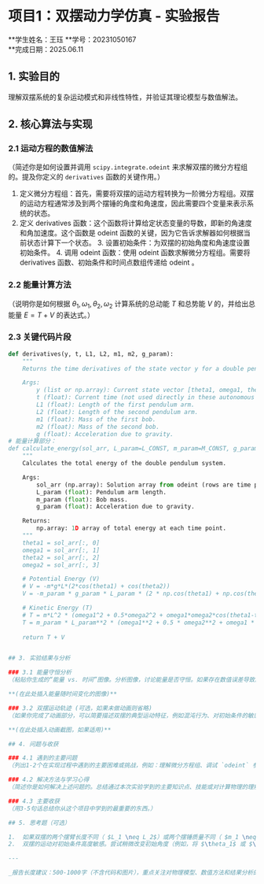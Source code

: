 # 项目1：双摆动力学仿真 - 实验报告

**学生姓名：王珏
**学号：20231050167  
**完成日期：2025.06.11

## 1. 实验目的
理解双摆系统的复杂运动模式和非线性特性，并验证其理论模型与数值解法。

## 2. 核心算法与实现

### 2.1 运动方程的数值解法
（简述你是如何设置并调用 `scipy.integrate.odeint` 来求解双摆的微分方程组的。提及你定义的 `derivatives` 函数的关键作用。）
1. 定义微分方程组​：首先，需要将双摆的运动方程转换为一阶微分方程组。双摆的运动方程通常涉及到两个摆锤的角度和角速度，因此需要四个变量来表示系统的状态。
2. ​定义  derivatives  函数​：这个函数将计算给定状态变量的导数，即新的角速度和角加速度。这个函数是  odeint  函数的关键，因为它告诉求解器如何根据当前状态计算下一个状态。 ​3. 设置初始条件​：为双摆的初始角度和角速度设置初始条件。
​4. 调用  odeint  函数​：使用  odeint  函数求解微分方程组。需要将  derivatives  函数、初始条件和时间点数组传递给  odeint 。​

### 2.2 能量计算方法
（说明你是如何根据 $\theta_1, \omega_1, \theta_2, \omega_2$ 计算系统的总动能 $T$ 和总势能 $V$ 的，并给出总能量 $E = T+V$ 的表达式。）


### 2.3 关键代码片段
```python
def derivatives(y, t, L1, L2, m1, m2, g_param):
    """
    Returns the time derivatives of the state vector y for a double pendulum.

    Args:
        y (list or np.array): Current state vector [theta1, omega1, theta2, omega2].
        t (float): Current time (not used directly in these autonomous equations, but required by odeint).
        L1 (float): Length of the first pendulum arm.
        L2 (float): Length of the second pendulum arm.
        m1 (float): Mass of the first bob.
        m2 (float): Mass of the second bob.
        g (float): Acceleration due to gravity.
# 能量计算部分：
def calculate_energy(sol_arr, L_param=L_CONST, m_param=M_CONST, g_param=G_CONST):
    """
    Calculates the total energy of the double pendulum system.

    Args:
        sol_arr (np.array): Solution array from odeint (rows are time points, columns are [theta1, omega1, theta2, omega2]).
        L_param (float): Pendulum arm length.
        m_param (float): Bob mass.
        g_param (float): Acceleration due to gravity.

    Returns:
        np.array: 1D array of total energy at each time point.
    """
    theta1 = sol_arr[:, 0]
    omega1 = sol_arr[:, 1]
    theta2 = sol_arr[:, 2]
    omega2 = sol_arr[:, 3]

    # Potential Energy (V)
    # V = -m*g*L*(2*cos(theta1) + cos(theta2))
    V = -m_param * g_param * L_param * (2 * np.cos(theta1) + np.cos(theta2))

    # Kinetic Energy (T)
    # T = m*L^2 * (omega1^2 + 0.5*omega2^2 + omega1*omega2*cos(theta1-theta2))
    T = m_param * L_param**2 * (omega1**2 + 0.5 * omega2**2 + omega1 * omega2 * np.cos(theta1 - theta2))
    
    return T + V


## 3. 实验结果与分析

### 3.1 能量守恒分析
（粘贴你生成的“能量 vs. 时间”图像。分析图像，讨论能量是否守恒。如果存在数值误差导致的不守恒，量化这个误差（例如，总能量的变化范围或标准差），并讨论你是如何通过调整 `odeint` 的参数（如 `rtol`, `atol`）或增加 `t_points` 来尝试满足题目 $10^{-5}$ 焦耳的精度要求的。）

**(在此处插入能量随时间变化的图像)**

### 3.2 双摆运动轨迹 (可选，如果未做动画则省略)
（如果你完成了动画部分，可以简要描述双摆的典型运动特征，例如混沌行为、对初始条件的敏感性等。可以附上一张动画中的截图。）

**(在此处插入动画截图，如果适用)**

## 4. 问题与收获

### 4.1 遇到的主要问题
（列出1-2个在实现过程中遇到的主要困难或挑战，例如：理解微分方程组、调试 `odeint` 参数、实现动画等。）

### 4.2 解决方法与学习心得
（简述你是如何解决上述问题的。总结通过本次实验学到的主要知识点、技能或对计算物理的理解，例如：数值求解ODE的经验、混沌系统特性、能量分析的重要性等。）

### 4.3 主要收获
（用3-5句话总结你从这个项目中学到的最重要的东西。）

## 5. 思考题（可选）

1.  如果双摆的两个摆臂长度不同（ $L_1 \neq L_2$）或两个摆锤质量不同（ $m_1 \neq m_2$），运动方程会如何变化？你将如何修改你的 `derivatives` 函数来适应这种情况？（提示：需要回顾拉格朗日方程的推导或查找更通用的双摆方程。）
2.  双摆的运动对初始条件高度敏感。尝试稍微改变初始角度（例如，将 $\theta_1$ 或 $\theta_2$ 改变 $0.001$ 弧度），重新运行仿真，并比较两个轨迹（例如，绘制 $\theta_1(t)$ 的对比图）。你观察到了什么现象？这与混沌理论有什么关系？

---

_报告长度建议：500-1000字（不含代码和图片），重点关注对物理模型、数值方法和结果分析的理解与反思。_
